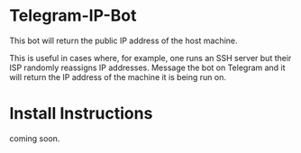 # Telegram-IP-Bot
This bot will return the public IP address of the host machine.

This is useful in cases where, for example, one runs an SSH server but their ISP randomly reassigns IP addresses. Message the bot on Telegram and it will return the IP address of the machine it is being run on.

# Install Instructions
coming soon.
